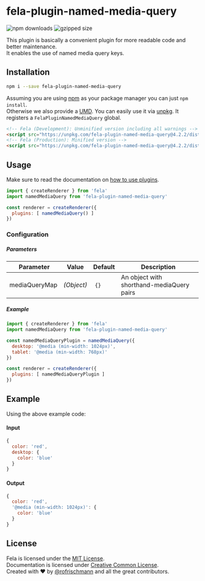 # fela-plugin-named-media-query


<img alt="npm downloads" src="https://img.shields.io/npm/dm/fela-plugin-named-media-query.svg">
<img alt="gzipped size" src="https://img.shields.io/badge/gzipped-0.47kb-brightgreen.svg">

This plugin is basically a convenient plugin for more readable code and better maintenance.<br>
It enables the use of named media query keys.

## Installation
```sh
npm i --save fela-plugin-named-media-query
```
Assuming you are using [npm](https://www.npmjs.com) as your package manager you can just `npm install`.<br>
Otherwise we also provide a [UMD](https://github.com/umdjs/umd). You can easily use it via [unpkg](https://unpkg.com/). It registers a `FelaPluginNamedMediaQuery` global.
```HTML
<!-- Fela (Development): Unminified version including all warnings -->
<script src="https://unpkg.com/fela-plugin-named-media-query@4.2.2/dist/fela-plugin-named-media-query.js"></script>
<!-- Fela (Production): Minified version -->
<script src="https://unpkg.com/fela-plugin-named-media-query@4.2.2/dist/fela-plugin-named-media-query.min.js"></script>
```

## Usage
Make sure to read the documentation on [how to use plugins](http://fela.js.org/docs/advanced/Plugins.html).

```javascript
import { createRenderer } from 'fela'
import namedMediaQuery from 'fela-plugin-named-media-query'

const renderer = createRenderer({
  plugins: [ namedMediaQuery() ]
})
```

### Configuration
##### Parameters
| Parameter | Value | Default | Description |
| --- | --- | --- | --- |
| mediaQueryMap | *(Object)* | `{}` | An object with shorthand-mediaQuery pairs |

##### Example
```javascript
import { createRenderer } from 'fela'
import namedMediaQuery from 'fela-plugin-named-media-query'

const namedMediaQueryPlugin = namedMediaQuery({
  desktop: '@media (min-width: 1024px)',
  tablet: '@media (min-width: 768px)'
})

const renderer = createRenderer({
  plugins: [ namedMediaQueryPlugin ]
})
```

## Example
Using the above example code:

#### Input
```javascript
{
  color: 'red',
  desktop: {
    color: 'blue'
  }
}
```
#### Output
```javascript
{
  color: 'red',
  '@media (min-width: 1024px)': {
    color: 'blue'
  }
}
```

## License
Fela is licensed under the [MIT License](http://opensource.org/licenses/MIT).<br>
Documentation is licensed under [Creative Common License](http://creativecommons.org/licenses/by/4.0/).<br>
Created with ♥ by [@rofrischmann](http://rofrischmann.de) and all the great contributors.
